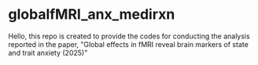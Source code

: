# globalfMRI_anx_medirxn
Hello, this repo is created to provide the codes for conducting the analysis reported in the paper, "Global effects in fMRI reveal brain markers of state and trait anxiety (2025)"

